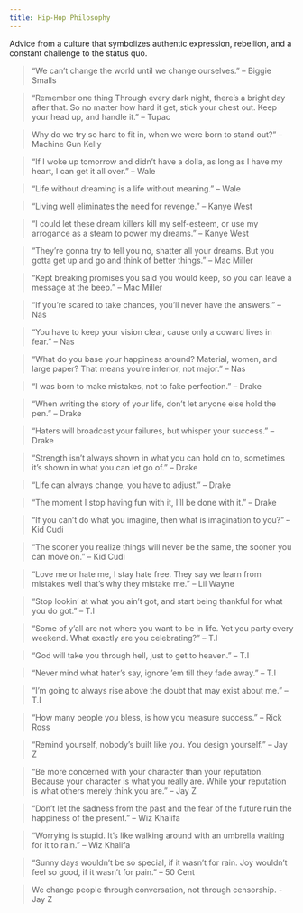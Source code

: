 ```yaml
---
title: Hip-Hop Philosophy
--- 
```


Advice from a culture that symbolizes authentic expression, rebellion, and a constant challenge to the status quo. 

> “We can’t change the world until we change ourselves.” – Biggie Smalls

> “Remember one thing Through every dark night, there’s a bright day after that. So no matter how hard it get, stick your chest out. Keep your head up, and handle it.” – Tupac

> Why do we try so hard to fit in, when we were born to stand out?” – Machine Gun Kelly

> “If I woke up tomorrow and didn’t have a dolla, as long as I have my heart, I can get it all over.” – Wale

> “Life without dreaming is a life without meaning.” – Wale

> “Living well eliminates the need for revenge.” – Kanye West

> “I could let these dream killers kill my self-esteem, or use my arrogance as a steam to power my dreams.” – Kanye West

> “They’re gonna try to tell you no, shatter all your dreams. But you gotta get up and go and think of better things.” – Mac Miller

> “Kept breaking promises you said you would keep, so you can leave a message at the beep.” – Mac Miller

> “If you’re scared to take chances, you’ll never have the answers.” – Nas

> “You have to keep your vision clear, cause only a coward lives in fear.” – Nas

> “What do you base your happiness around? Material, women, and large paper? That means you’re inferior, not major.” – Nas

> “I was born to make mistakes, not to fake perfection.” – Drake

> “When writing the story of your life, don’t let anyone else hold the pen.” – Drake

> “Haters will broadcast your failures, but whisper your success.” – Drake

> “Strength isn’t always shown in what you can hold on to, sometimes it’s shown in what you can let go of.” – Drake

> “Life can always change, you have to adjust.” – Drake

> “The moment I stop having fun with it, I’ll be done with it.” – Drake

> “If you can’t do what you imagine, then what is imagination to you?” – Kid Cudi

> “The sooner you realize things will never be the same, the sooner you can move on.” – Kid Cudi

> “Love me or hate me, I stay hate free. They say we learn from mistakes well that’s why they mistake me.” – Lil Wayne

> “Stop lookin’ at what you ain’t got, and start being thankful for what you do got.” – T.I

> “Some of y’all are not where you want to be in life. Yet you party every weekend. What exactly are you celebrating?” – T.I

> “God will take you through hell, just to get to heaven.” – T.I

> “Never mind what hater’s say, ignore ’em till they fade away.” – T.I

> “I’m going to always rise above the doubt that may exist about me.” – T.I

> “How many people you bless, is how you measure success.” – Rick Ross

> “Remind yourself, nobody’s built like you. You design yourself.” – Jay Z

> “Be more concerned with your character than your reputation. Because your character is what you really are. While your reputation is what others merely think you are.” – Jay Z

> “Don’t let the sadness from the past and the fear of the future ruin the happiness of the present.” – Wiz Khalifa

> “Worrying is stupid. It’s like walking around with an umbrella waiting for it to rain.” – Wiz Khalifa

> “Sunny days wouldn’t be so special, if it wasn’t for rain. Joy wouldn’t feel so good, if it wasn’t for pain.” – 50 Cent

> We change people through conversation, not through censorship. - Jay Z




